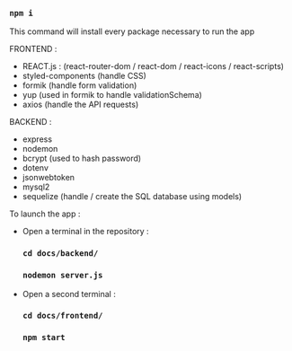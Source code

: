 ### `npm i`

This command will install every package necessary to run the app

FRONTEND :
- REACT.js : (react-router-dom / react-dom / react-icons / react-scripts)
- styled-components (handle CSS)
- formik (handle form validation)
- yup (used in formik to handle validationSchema)
- axios (handle the API requests)

BACKEND :
- express
- nodemon
- bcrypt (used to hash password)
- dotenv
- jsonwebtoken
- mysql2
- sequelize (handle / create the SQL database using models)

To launch the app :
- Open a terminal in the repository :
    ### `cd docs/backend/`
    ### `nodemon server.js`

- Open a second terminal :
    ### `cd docs/frontend/`
    ### `npm start`